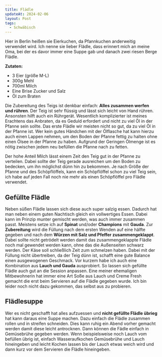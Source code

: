 ```yaml
---
title: Flädle
updateAt: 2024-02-06
layout: Post
tags:
  - Schwäbisch
---
```


Hier in Berlin heißen sie Eierkuchen, da Pfannkuchen anderweitig verwendet wird. Ich nenne sie lieber Flädle, dass erinnert mich an meine Oma, bei der es davor immer eine Suppe gab und danach zwei riesen Berge Flädle.

**Zutaten:**
- 3 Eier (größe M-L)
- 300g Mehl
- 700ml Milch
- Eine Brise Zucker und Salz
- Öl zum Braten

Die Zubereitung des Teigs ist denkbar einfach: **Alles zusammen werfen und rühren**. Der Teig ist sehr flüssig und lässt sich leicht von Hand rühren. Ansonsten hilft auch ein Rührgerät.
Wesentlich komplizierter ist meines Erachtens das Anbraten, da es Geduld erfordert und nicht zu viel Öl in der Pfanne sein sollte. Das erste Flädle wir meisten nicht so gut, da zu viel Öl in der Pfanne ist.
Wer kein gutes Händchen mit der Ölflasche hat kann hierzu auch einen Lappen nehmen, um den Boden der Pfanne fettig zu halten ohne einen Ölsee in der Pfanne zu haben. Aufgrund der Geringen Ölmenge ist es nötig zwischen jedem neu befüllen die Pfanne nach zu fetten.

Der hohe Anteil Milch lässt einem Zeit den Teig gut in der Pfanne zu verteilen. Dabei sollte der Teig gerade ausreichen um den Boden zu bedecken, um ihn möglichst dünn hin zu bekommen. Je nach Größe der Pfanne und des Schöpflöffels, kann ein Schöpflöffel schon zu viel Teig sein, ich habe auf jeden Fall noch nie mehr als einen Schöpflöffel pro Flädle verwendet.

## Gefüllte Flädle
Neben süßen Flädle lassen sich diese auch super salzig essen. Dadurch hat man neben einem guten Nachtisch gleich ein vollwertiges Essen.
Dabei kann im Prinzip munter gemischt werden, was auch immer zusammen passt. Meistens setze ich auf **Spinat** und/oder **Champions** mit **Gauda**.
Zur **Zubereitung** wird die Füllung nach dem ersten Wenden auf eine hälfte gegeben und nach dem **Würzen mit Salz und Pfeffer zusammengeklappt**. Dabei sollte nicht getrödelt werden damit das zusammengeklappte Flädle noch mal gewendet werden kann, ohne das die Außenseiten schwarz werden. Der Käse soll schließlich Zeit zum schmelzen haben. Dabei mit der Füllung nicht übertreiben, da der Teig dünn ist, schafft eine gute Balance einen ausgewogenen Geschmack.
Vor kurzem habe ich auch eine Kombination aus **Lauch und Gauda** ausprobiert. So lassen sich gefüllte Flädle auch gut an die Session anpassen. Eine meiner ehemaligen Mitbewohnerin hat immer eine Art Soße aus Lauch und Creme Fresh gemacht die erst beim Servieren auf die Flädle gegeben wurde. Ich bin leider noch nicht dazu gekommen, das selbst aus zu probieren.

## Flädlesuppe
Wer es nicht geschafft hat alles aufzuessen und **nicht gefüllte Flädle übrieg** hat kann daraus eine Suppe machen. Dazu einfach die Flädle zusammen rollen und in streifen schneiden. Dies kann ruhig ein Abend vorher gemacht werden damit diese leicht antrocknen.
Dann können die Fädle einfach in Gemüsebrühe gegeben werden. Wenn beispielsweise noch Lauch vom befüllen übrig ist, einfach Wasseraufkochen Gemüsebrühe und Lauch hineingeben und leicht Kochen lassen bis der Lauch etwas weich wird und dann kurz vor dem Servieren die Flädle hineingeben.